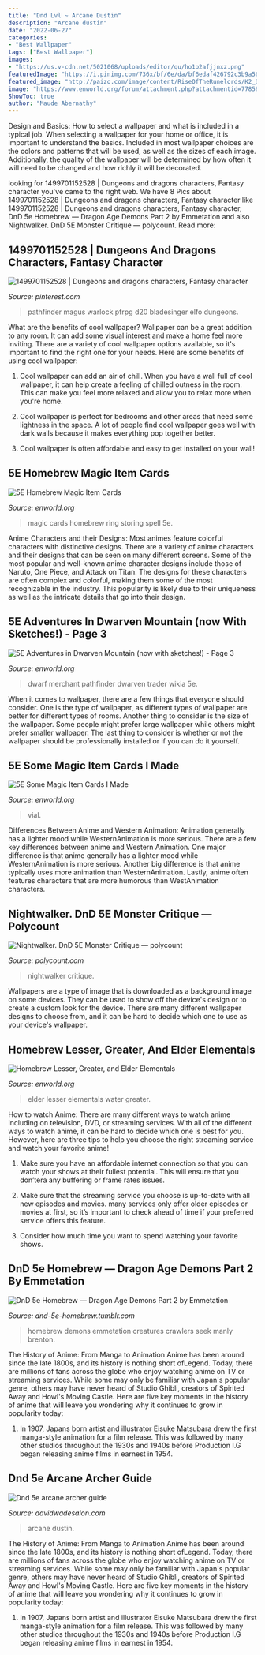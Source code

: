 ```yaml
---
title: "Dnd Lvl ~ Arcane Dustin"
description: "Arcane dustin"
date: "2022-06-27"
categories:
- "Best Wallpaper"
tags: ["Best Wallpaper"]
images:
- "https://us.v-cdn.net/5021068/uploads/editor/qu/ho1o2afjjnxz.png"
featuredImage: "https://i.pinimg.com/736x/bf/6e/da/bf6edaf426792c3b9a56e57c1f94149c.jpg"
featured_image: "http://paizo.com/image/content/RiseOfTheRunelords/K2_DwarvenTrader.jpg"
image: "https://www.enworld.org/forum/attachment.php?attachmentid=77858&amp;d=1477435324"
ShowToc: true
author: "Maude Abernathy"
---
```



Design and Basics: How to select a wallpaper and what is included in a typical job.
When selecting a wallpaper for your home or office, it is important to understand the basics. Included in most wallpaper choices are the colors and patterns that will be used, as well as the sizes of each image. Additionally, the quality of the wallpaper will be determined by how often it will need to be changed and how richly it will be decorated.

	

		
looking for 1499701152528 | Dungeons and dragons characters, Fantasy character you've came to the right web. We have 8 Pics about 1499701152528 | Dungeons and dragons characters, Fantasy character like 1499701152528 | Dungeons and dragons characters, Fantasy character, DnD 5e Homebrew — Dragon Age Demons Part 2 by Emmetation and also Nightwalker. DnD 5E Monster Critique — polycount. Read more:
		
    
## 1499701152528 | Dungeons And Dragons Characters, Fantasy Character

<img loading=lazy src="https://i.pinimg.com/736x/bf/6e/da/bf6edaf426792c3b9a56e57c1f94149c.jpg" onerror="this.onerror=null;this.src='https://tse4.mm.bing.net/th?id=OIP.ogOTG_11a97fONiZzLWzAAHaN7&amp;pid=15.1';" alt="1499701152528 | Dungeons and dragons characters, Fantasy character">

_Source: pinterest.com_

>pathfinder magus warlock pfrpg d20 bladesinger elfo dungeons. 

	

What are the benefits of cool wallpaper?
Wallpaper can be a great addition to any room. It can add some visual interest and make a home feel more inviting. There are a variety of cool wallpaper options available, so it's important to find the right one for your needs. Here are some benefits of using cool wallpaper: 
1. Cool wallpaper can add an air of chill. When you have a wall full of cool wallpaper, it can help create a feeling of chilled outness in the room. This can make you feel more relaxed and allow you to relax more when you're home. 

2. Cool wallpaper is perfect for bedrooms and other areas that need some lightness in the space. A lot of people find cool wallpaper goes well with dark walls because it makes everything pop together better. 

3. Cool wallpaper is often affordable and easy to get installed on your wall!

    
## 5E Homebrew Magic Item Cards

<img loading=lazy src="http://www.enworld.org/forum/attachment.php?attachmentid=82268&amp;d=1489712414" onerror="this.onerror=null;this.src='https://tse1.mm.bing.net/th?id=OIP.bh-9Ln8xfeFp00x87Jjq7AHaKX&amp;pid=15.1';" alt="5E Homebrew Magic Item Cards">

_Source: enworld.org_

>magic cards homebrew ring storing spell 5e. 

	

Anime Characters and their Designs: Most animes feature colorful characters with distinctive designs.
There are a variety of anime characters and their designs that can be seen on many different screens. Some of the most popular and well-known anime character designs include those of Naruto, One Piece, and Attack on Titan. The designs for these characters are often complex and colorful, making them some of the most recognizable in the industry. This popularity is likely due to their uniqueness as well as the intricate details that go into their design.

    
## 5E Adventures In Dwarven Mountain (now With Sketches!) - Page 3

<img loading=lazy src="http://paizo.com/image/content/RiseOfTheRunelords/K2_DwarvenTrader.jpg" onerror="this.onerror=null;this.src='https://tse3.mm.bing.net/th?id=OIP.lQ2Ro_a6JeIabnCryzQv9QHaF0&amp;pid=15.1';" alt="5E Adventures in Dwarven Mountain (now with sketches!) - Page 3">

_Source: enworld.org_

>dwarf merchant pathfinder dwarven trader wikia 5e. 

	

When it comes to wallpaper, there are a few things that everyone should consider. One is the type of wallpaper, as different types of wallpaper are better for different types of rooms. Another thing to consider is the size of the wallpaper. Some people might prefer large wallpaper while others might prefer smaller wallpaper. The last thing to consider is whether or not the wallpaper should be professionally installed or if you can do it yourself.

    
## 5E Some Magic Item Cards I Made

<img loading=lazy src="https://www.enworld.org/forum/attachment.php?attachmentid=77858&amp;d=1477435324" onerror="this.onerror=null;this.src='https://tse1.mm.bing.net/th?id=OIP.SXPKweFuOJyrwFbUzfH3UQHaKX&amp;pid=15.1';" alt="5E Some Magic Item Cards I Made">

_Source: enworld.org_

>vial. 

	

Differences Between Anime and Western Animation: Animation generally has a lighter mood while WesternAnimation is more serious.
There are a few key differences between anime and Western Animation. One major difference is that anime generally has a lighter mood while WesternAnimation is more serious. Another big difference is that anime typically uses more animation than WesternAnimation. Lastly, anime often features characters that are more humorous than WestAnimation characters.

    
## Nightwalker. DnD 5E Monster Critique — Polycount

<img loading=lazy src="https://us.v-cdn.net/5021068/uploads/editor/qu/ho1o2afjjnxz.png" onerror="this.onerror=null;this.src='https://tse1.mm.bing.net/th?id=OIP.oBeYtfN_H4Ty3IoS8ZNAbwHaFb&amp;pid=15.1';" alt="Nightwalker. DnD 5E Monster Critique — polycount">

_Source: polycount.com_

>nightwalker critique. 

	

Wallpapers are a type of image that is downloaded as a background image on some devices. They can be used to show off the device's design or to create a custom look for the device. There are many different wallpaper designs to choose from, and it can be hard to decide which one to use as your device's wallpaper.

    
## Homebrew Lesser, Greater, And Elder Elementals

<img loading=lazy src="https://www.enworld.org/forum/attachment.php?attachmentid=68734&amp;d=1433795698" onerror="this.onerror=null;this.src='https://tse4.mm.bing.net/th?id=OIP.RWpLqicDnbxR0brvCOjlhwAAAA&amp;pid=15.1';" alt="Homebrew Lesser, Greater, and Elder Elementals">

_Source: enworld.org_

>elder lesser elementals water greater. 

	

How to watch Anime: There are many different ways to watch anime including on television, DVD, or streaming services.
With all of the different ways to watch anime, it can be hard to decide which one is best for you. However, here are three tips to help you choose the right streaming service and watch your favorite anime!
1. Make sure you have an affordable internet connection so that you can watch your shows at their fullest potential. This will ensure that you don’tera any buffering or frame rates issues.

2. Make sure that the streaming service you choose is up-to-date with all new episodes and movies. many services only offer older episodes or movies at first, so it’s important to check ahead of time if your preferred service offers this feature.

3. Consider how much time you want to spend watching your favorite shows.

    
## DnD 5e Homebrew — Dragon Age Demons Part 2 By Emmetation

<img loading=lazy src="https://78.media.tumblr.com/b308db29712011933e1735f8aa1dcf64/tumblr_odldxeenoT1ukgbqco7_1280.png" onerror="this.onerror=null;this.src='https://tse4.mm.bing.net/th?id=OIP.iATEhwhZ7eDFt6VFFAbKrgHaKd&amp;pid=15.1';" alt="DnD 5e Homebrew — Dragon Age Demons Part 2 by Emmetation">

_Source: dnd-5e-homebrew.tumblr.com_

>homebrew demons emmetation creatures crawlers seek manly brenton. 

	

The History of Anime: From Manga to Animation
Anime has been around since the late 1800s, and its history is nothing short ofLegend. Today, there are millions of fans across the globe who enjoy watching anime on TV or streaming services. While some may only be familiar with Japan's popular genre, others may have never heard of Studio Ghibli, creators of Spirited Away and Howl's Moving Castle. Here are five key moments in the history of anime that will leave you wondering why it continues to grow in popularity today:
1) In 1907, Japans born artist and illustrator Eisuke Matsubara drew the first manga-style animation for a film release. This was followed by many other studios throughout the 1930s and 1940s before Production I.G began releasing anime films in earnest in 1954.

    
## Dnd 5e Arcane Archer Guide

<img loading=lazy src="https://davidwadesalon.com/pictures/dnd-5e-arcane-archer-guide-3.jpg" onerror="this.onerror=null;this.src='https://tse3.mm.bing.net/th?id=OIP.Nl-9LfTlEE7Pnx1QKail9QHaCs&amp;pid=15.1';" alt="Dnd 5e arcane archer guide">

_Source: davidwadesalon.com_

>arcane dustin. 

	

The History of Anime: From Manga to Animation
Anime has been around since the late 1800s, and its history is nothing short ofLegend. Today, there are millions of fans across the globe who enjoy watching anime on TV or streaming services. While some may only be familiar with Japan's popular genre, others may have never heard of Studio Ghibli, creators of Spirited Away and Howl's Moving Castle. Here are five key moments in the history of anime that will leave you wondering why it continues to grow in popularity today:
1) In 1907, Japans born artist and illustrator Eisuke Matsubara drew the first manga-style animation for a film release. This was followed by many other studios throughout the 1930s and 1940s before Production I.G began releasing anime films in earnest in 1954.

